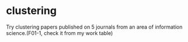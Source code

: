 # clustering
Try clustering papers published on 5 journals from an area of information science.(F01-1, check it from my work table)
